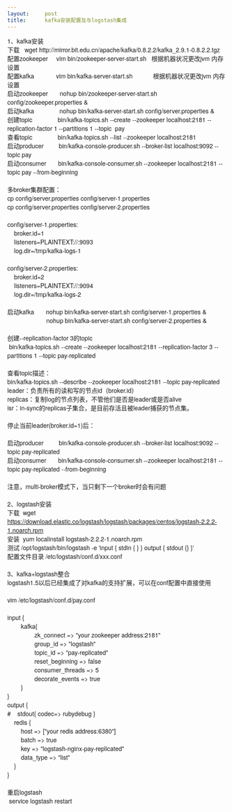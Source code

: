 ```yaml
---
layout:     post
title:      kafka安装配置及与logstash集成
---
```

<div id="article_content" class="article_content clearfix csdn-tracking-statistics" data-pid="blog" data-mod="popu_307" data-dsm="post">
								            <link rel="stylesheet" href="https://csdnimg.cn/release/phoenix/template/css/ck_htmledit_views-f76675cdea.css">
						<div class="htmledit_views" id="content_views">
                
<div style="font-family:'Helvetica Neue';font-size:14px;">1、kafka安装</div>
<div style="font-family:'Helvetica Neue';font-size:14px;">下载   wget http://mirror.bit.edu.cn/apache/kafka/0.8.2.2/kafka_2.9.1-0.8.2.2.tgz</div>
<div style="font-family:'Helvetica Neue';font-size:14px;">配置zookeeper     vim bin/zookeeper-server-start.sh   根据机器状况更改jvm 内存设置</div>
<div style="font-family:'Helvetica Neue';font-size:14px;">配置kafka             vim bin/kafka-server-start.sh            根据机器状况更改jvm 内存设置</div>
<div style="font-family:'Helvetica Neue';font-size:14px;">启动zookeeper       nohup bin/zookeeper-server-start.sh config/zookeeper.properties &amp;</div>
<div style="font-family:'Helvetica Neue';font-size:14px;">启动kafka               nohup bin/kafka-server-start.sh config/server.properties &amp;</div>
<div style="font-family:'Helvetica Neue';font-size:14px;">创建topic               bin/kafka-topics.sh --create --zookeeper localhost:2181 --replication-factor 1 --partitions 1 --topic  pay</div>
<div style="font-family:'Helvetica Neue';font-size:14px;">查看topic               bin/kafka-topics.sh --list --zookeeper localhost:2181</div>
<div style="font-family:'Helvetica Neue';font-size:14px;">启动producer         bin/kafka-console-producer.sh --broker-list localhost:9092 --topic pay</div>
<div style="font-family:'Helvetica Neue';font-size:14px;">启动consumer       bin/kafka-console-consumer.sh --zookeeper localhost:2181 --topic pay --from-beginning</div>
<div style="font-family:'Helvetica Neue';font-size:14px;"><br></div>
<div style="font-family:'Helvetica Neue';font-size:14px;">多broker集群配置：</div>
<div style="font-family:'Helvetica Neue';font-size:14px;">cp config/server.properties config/server-1.properties</div>
<div style="font-family:'Helvetica Neue';font-size:14px;">cp config/server.properties config/server-2.properties</div>
<div style="font-family:'Helvetica Neue';font-size:14px;"><br></div>
<div style="font-family:'Helvetica Neue';font-size:14px;">config/server-1.properties:</div>
<div style="font-family:'Helvetica Neue';font-size:14px;">    broker.id=1</div>
<div style="font-family:'Helvetica Neue';font-size:14px;">    listeners=PLAINTEXT://:9093</div>
<div style="font-family:'Helvetica Neue';font-size:14px;">    log.dir=/tmp/kafka-logs-1</div>
<div style="font-family:'Helvetica Neue';font-size:14px;"><br></div>
<div style="font-family:'Helvetica Neue';font-size:14px;">config/server-2.properties:</div>
<div style="font-family:'Helvetica Neue';font-size:14px;">    broker.id=2</div>
<div style="font-family:'Helvetica Neue';font-size:14px;">    listeners=PLAINTEXT://:9094</div>
<div style="font-family:'Helvetica Neue';font-size:14px;">    log.dir=/tmp/kafka-logs-2</div>
<div style="font-family:'Helvetica Neue';font-size:14px;"><br></div>
<div style="font-family:'Helvetica Neue';font-size:14px;">启动kafka       nohup bin/kafka-server-start.sh config/server-1.properties &amp;</div>
<div style="font-family:'Helvetica Neue';font-size:14px;">                       nohup bin/kafka-server-start.sh config/server-2.properties &amp;</div>
<div style="font-family:'Helvetica Neue';font-size:14px;"><br></div>
<div style="font-family:'Helvetica Neue';font-size:14px;">创建--replication-factor 3的topic</div>
<div style="font-family:'Helvetica Neue';font-size:14px;"> bin/kafka-topics.sh --create --zookeeper localhost:2181 --replication-factor 3 --partitions 1 --topic pay-replicated</div>
<div style="font-family:'Helvetica Neue';font-size:14px;"><br></div>
<div style="font-family:'Helvetica Neue';font-size:14px;">查看topic描述：</div>
<div style="font-family:'Helvetica Neue';font-size:14px;">bin/kafka-topics.sh --describe --zookeeper localhost:2181 --topic pay-replicated</div>
<div style="font-family:'Helvetica Neue';font-size:14px;"><img src="https://img-blog.csdn.net/20160719113737243?watermark/2/text/aHR0cDovL2Jsb2cuY3Nkbi5uZXQv/font/5a6L5L2T/fontsize/400/fill/I0JBQkFCMA==/dissolve/70/gravity/Center" alt=""><br></div>
<div style="font-family:'Helvetica Neue';font-size:14px;">leader：负责所有的读和写的节点id（broker.id）</div>
<div style="font-family:'Helvetica Neue';font-size:14px;">replicas：复制log的节点列表，不管他们是否是leader或是否alive</div>
<div style="font-family:'Helvetica Neue';font-size:14px;">isr：in-sync的replicas子集合，是目前存活且被leader捕获的节点集。</div>
<div style="font-family:'Helvetica Neue';font-size:14px;"><br></div>
<div style="font-family:'Helvetica Neue';font-size:14px;">停止当前leader(broker.id=1)后：</div>
<div style="font-family:'Helvetica Neue';font-size:14px;"><img src="https://img-blog.csdn.net/20160719113757884?watermark/2/text/aHR0cDovL2Jsb2cuY3Nkbi5uZXQv/font/5a6L5L2T/fontsize/400/fill/I0JBQkFCMA==/dissolve/70/gravity/Center" alt=""><br></div>
<div style="font-family:'Helvetica Neue';font-size:14px;"><br></div>
<div style="font-family:'Helvetica Neue';font-size:14px;">启动producer         bin/kafka-console-producer.sh --broker-list localhost:9092 --topic pay-replicated</div>
<div style="font-family:'Helvetica Neue';font-size:14px;">启动consumer       bin/kafka-console-consumer.sh --zookeeper localhost:2181 --topic pay-replicated --from-beginning</div>
<div style="font-family:'Helvetica Neue';font-size:14px;"><br></div>
<div style="font-family:'Helvetica Neue';font-size:14px;">注意，multi-broker模式下，当只剩下一个broker时会有问题</div>
<div style="font-family:'Helvetica Neue';font-size:14px;"><br></div>
<div style="font-family:'Helvetica Neue';font-size:14px;">2、logstash安装</div>
<div style="font-family:'Helvetica Neue';font-size:14px;">下载  wget <a href="https://download.elastic.co/logstash/logstash/packages/centos/logstash-2.2.2-1.noarch.rpm" rel="nofollow">
https://download.elastic.co/logstash/logstash/packages/centos/logstash-2.2.2-1.noarch.rpm</a></div>
<div style="font-family:'Helvetica Neue';font-size:14px;">安装  yum localinstall logstash-2.2.2-1.noarch.rpm</div>
<div style="font-family:'Helvetica Neue';font-size:14px;">测试 /opt/logstash/bin/logstash -e 'input { stdin { } } output { stdout {} }'</div>
<div style="font-family:'Helvetica Neue';font-size:14px;">配置文件目录 /etc/logstash/conf.d/xxx.conf</div>
<div style="font-family:'Helvetica Neue';font-size:14px;"><br></div>
<div style="font-family:'Helvetica Neue';font-size:14px;">3、kafka+logstash整合</div>
<div style="font-family:'Helvetica Neue';font-size:14px;">logstash1.5以后已经集成了对kafka的支持扩展，可以在conf配置中直接使用</div>
<div style="font-family:'Helvetica Neue';font-size:14px;"><br></div>
<div style="font-family:'Helvetica Neue';font-size:14px;">vim /etc/logstash/conf.d/pay.conf</div>
<div style="font-family:'Helvetica Neue';font-size:14px;"><br></div>
<div style="font-family:'Helvetica Neue';font-size:14px;">input {</div>
<div style="font-family:'Helvetica Neue';font-size:14px;">        kafka{</div>
<div style="font-family:'Helvetica Neue';font-size:14px;">                zk_connect =&gt; "your zookeeper address:2181"</div>
<div style="font-family:'Helvetica Neue';font-size:14px;">                group_id =&gt; "logstash"</div>
<div style="font-family:'Helvetica Neue';font-size:14px;">                topic_id =&gt; "pay-replicated"</div>
<div style="font-family:'Helvetica Neue';font-size:14px;">                reset_beginning =&gt; false</div>
<div style="font-family:'Helvetica Neue';font-size:14px;">                consumer_threads =&gt; 5</div>
<div style="font-family:'Helvetica Neue';font-size:14px;">                decorate_events =&gt; true</div>
<div style="font-family:'Helvetica Neue';font-size:14px;">        }</div>
<div style="font-family:'Helvetica Neue';font-size:14px;">}</div>
<div style="font-family:'Helvetica Neue';font-size:14px;">output {</div>
<div style="font-family:'Helvetica Neue';font-size:14px;">#    stdout{ codec=&gt; rubydebug }</div>
<div style="font-family:'Helvetica Neue';font-size:14px;">    redis {</div>
<div style="font-family:'Helvetica Neue';font-size:14px;">        host =&gt; ["your redis address:6380"]</div>
<div style="font-family:'Helvetica Neue';font-size:14px;">        batch =&gt; true</div>
<div style="font-family:'Helvetica Neue';font-size:14px;">        key =&gt; "logstash-nginx-pay-replicated"</div>
<div style="font-family:'Helvetica Neue';font-size:14px;">        data_type =&gt; "list"</div>
<div style="font-family:'Helvetica Neue';font-size:14px;">    }</div>
<div style="font-family:'Helvetica Neue';font-size:14px;">}</div>
<div style="font-family:'Helvetica Neue';font-size:14px;"><br></div>
<div style="font-family:'Helvetica Neue';font-size:14px;">重启logstash</div>
<div style="font-family:'Helvetica Neue';font-size:14px;"> service logstash restart</div>
<div style="font-family:'Helvetica Neue';font-size:14px;"><br></div>
<div style="font-family:'Helvetica Neue';font-size:14px;"><br></div>
            </div>
                </div>